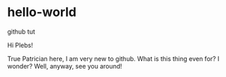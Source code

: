 # hello-world
github tut

Hi Plebs!

True Patrician here, I am very new to github. What is this thing even for? I wonder? Well, anyway,
see you around!
